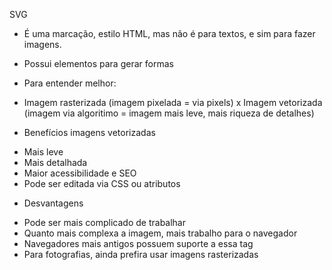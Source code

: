 SVG <svg>

* É uma marcação, estilo HTML, mas não é para textos, e sim para fazer imagens.
* Possui elementos para gerar formas

* Para entender melhor: 
- Imagem rasterizada (imagem pixelada = via pixels) x Imagem vetorizada (imagem via algoritimo = imagem mais leve, mais riqueza de detalhes)

* Benefícios imagens vetorizadas
- Mais leve
- Mais detalhada
- Maior acessibilidade e SEO
- Pode ser editada via CSS ou atributos

* Desvantagens
- Pode ser mais complicado de trabalhar
- Quanto mais complexa a imagem, mais trabalho para o navegador
- Navegadores mais antigos possuem suporte a essa tag
- Para fotografias, ainda prefira usar imagens rasterizadas